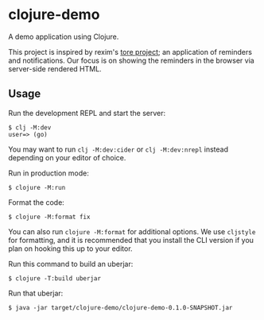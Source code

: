 # clojure-demo

A demo application using Clojure.

This project is inspired by rexim's [tore project](https://github.com/rexim/tore); an application of reminders and notifications.
Our focus is on showing the reminders in the browser via server-side rendered HTML.

## Usage

Run the development REPL and start the server:

    $ clj -M:dev
    user=> (go)

You may want to run `clj -M:dev:cider` or `clj -M:dev:nrepl` instead depending
on your editor of choice.

Run in production mode:

    $ clojure -M:run

Format the code:

    $ clojure -M:format fix

You can also run `clojure -M:format` for additional options. We use `cljstyle`
for formatting, and it is recommended that you install the CLI version if
you plan on hooking this up to your editor.

Run this command to build an uberjar:

    $ clojure -T:build uberjar

Run that uberjar:

    $ java -jar target/clojure-demo/clojure-demo-0.1.0-SNAPSHOT.jar
